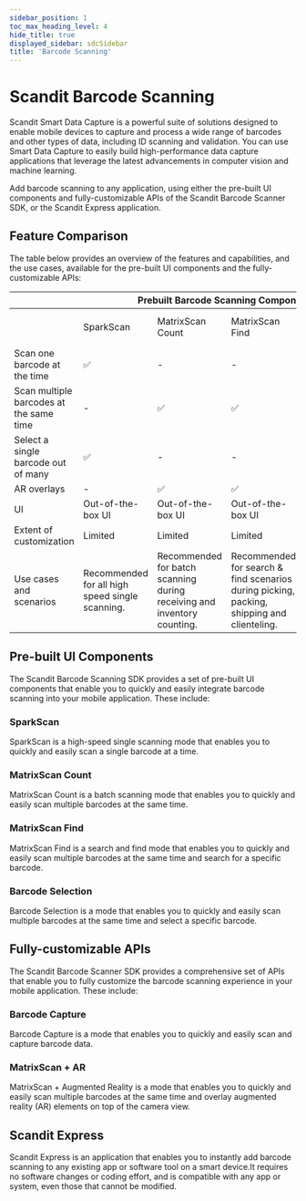 ```yaml
---
sidebar_position: 1
toc_max_heading_level: 4
hide_title: true
displayed_sidebar: sdcSidebar
title: 'Barcode Scanning'
---
```


# Scandit Barcode Scanning

Scandit Smart Data Capture is a powerful suite of solutions designed to enable mobile devices to capture and process a wide range of barcodes and other types of data, including ID scanning and validation. You can use Smart Data Capture to easily build high-performance data capture applications that leverage the latest advancements in computer vision and machine learning.

Add barcode scanning to any application, using either the pre-built UI components and fully-customizable APIs of the Scandit Barcode Scanner SDK, or the Scandit Express application.

## Feature Comparison

The table below provides an overview of the features and capabilities, and the use cases, available for the pre-built UI components and the fully-customizable APIs:

<table>
  <thead>
    <tr>
      <th></th>
      <th colSpan="4">Prebuilt Barcode Scanning Components</th>
      <th colSpan="2">Fully-Customizable APIs</th>
    </tr>
  </thead>
  <tbody>
    <tr>
      <td></td>
      <td>SparkScan</td>
      <td>MatrixScan Count</td>
      <td>MatrixScan Find</td>
      <td>Barcode selection</td>
      <td>Barcode capture</td>
      <td>MatrixScan + Augmented Reality</td>
    </tr>
    <tr>
      <td>Scan one barcode at the time</td>
      <td>✅</td>
      <td>-</td>
      <td>-</td>
      <td>✅</td>
      <td>✅</td>
      <td>-</td>
    </tr>
    <tr>
      <td>Scan multiple barcodes at the same time</td>
      <td>-</td>
      <td>✅</td>
      <td>✅</td>
      <td>-</td>
      <td>-</td>
      <td>✅</td>
    </tr>
    <tr>
      <td>Select a single barcode out of many</td>
      <td>✅</td>
      <td>-</td>
      <td>-</td>
      <td>✅</td>
      <td>-</td>
      <td>✅</td>
    </tr>
    <tr>
      <td>AR overlays</td>
      <td>-</td>
      <td>✅</td>
      <td>✅</td>
      <td>-</td>
      <td>-</td>
      <td>✅</td>
    </tr>
    <tr>
      <td>UI</td>
      <td>Out-of-the-box UI</td>
      <td>Out-of-the-box UI</td>
      <td>Out-of-the-box UI</td>
      <td>Out-of-the-box UI</td>
      <td>No pre-built UI</td>
      <td>No pre-built UI</td>
    </tr>
    <tr>
      <td>Extent of customization</td>
      <td>Limited</td>
      <td>Limited</td>
      <td>Limited</td>
      <td>Customizable</td>
      <td>Fully customizable</td>
      <td>Fully customizable</td>
    </tr>
    <tr>
      <td>Use cases and scenarios</td>
      <td>Recommended for all high speed single scanning.</td>
      <td>Recommended for batch scanning during receiving and inventory counting.</td>
      <td>Recommended for search & find scenarios during picking, packing, shipping and clienteling.</td>
      <td>Recommended for scanning one or several of many crowded codes.</td>
      <td>Applicable to all single scanning use cases.</td>
      <td>Applicable to all multi-scanning use cases.</td>
    </tr>
  </tbody>
</table>

## Pre-built UI Components

The Scandit Barcode Scanning SDK provides a set of pre-built UI components that enable you to quickly and easily integrate barcode scanning into your mobile application. These include:

### SparkScan

SparkScan is a high-speed single scanning mode that enables you to quickly and easily scan a single barcode at a time.

<CustomDocCardsWrapper>

<CustomDocCard title="iOS" description="Integrate SparkScan in iOS" link="./sdks/ios/sparkscan/intro" smallIcon ><Ios/></CustomDocCard>

<CustomDocCard title="Android" description="Integrate SparkScan in Android" link="./sdks/android/sparkscan/intro" smallIcon ><Android/></CustomDocCard>

<CustomDocCard title="Web" description="Integrate SparkScan for Web" link="./sdks/web/sparkscan/intro" smallIcon ><Javascript/> </CustomDocCard>

<CustomDocCard title="Cordova" description="Integrate SparkScan in Cordova" link="./sdks/cordova/sparkscan/intro" smallIcon ><Cordova/> </CustomDocCard>

<CustomDocCard title="React Native" description="Integrate SparkScan in React Native" link="./sdks/react-native/sparkscan/intro" smallIcon ><ReactIcon/> </CustomDocCard>

<CustomDocCard title="Flutter" description="Integrate SparkScan in Flutter" link="./sdks/flutter/sparkscan/intro" smallIcon ><Flutter/> </CustomDocCard>

<CustomDocCard title="Capacitor" description="Integrate SparkScan in Capacitor" link="./sdks/capacitor/sparkscan/intro" smallIcon ><Capacitor/></CustomDocCard>

<CustomDocCard title="Xamarin iOS" description="Integrate SparkScan in Xamarin iOS" link="./sdks/xamarin/ios/sparkscan/intro" smallIcon ><XamarinIos/></CustomDocCard>

<CustomDocCard title="Xamarin Android" description="Integrate SparkScan for Xamarin Android" link="./sdks/xamarin/android/sparkscan/intro" smallIcon ><XamarinAndroid/></CustomDocCard>

<CustomDocCard title="Xamarin Forms" description="Integrate SparkScan in Xamarin Forms" link="./sdks/xamarin/forms/sparkscan/intro" smallIcon ><XamarinForms/></CustomDocCard>

<CustomDocCard title=".NET iOS" description="Integrate SparkScan in .NET iOS" link="./sdks/net/ios/sparkscan/intro" smallIcon ><NetIos/></CustomDocCard>

<CustomDocCard title=".NET Android" description="Integrate SparkScan in .NET Android" link="./sdks/net/android/sparkscan/intro" smallIcon ><NetAndroid/></CustomDocCard>

</CustomDocCardsWrapper>

### MatrixScan Count

MatrixScan Count is a batch scanning mode that enables you to quickly and easily scan multiple barcodes at the same time.

<CustomDocCardsWrapper>

<CustomDocCard title="iOS" description="Integrate MatrixScan Count in iOS" link="./sdks/ios/matrixscan-count/intro" smallIcon ><Ios/></CustomDocCard>

<CustomDocCard title="Android" description="Integrate MatrixScan Count in Android" link="./sdks/android/matrixscan-count/intro" smallIcon ><Android/></CustomDocCard>

<CustomDocCard title="React Native" description="Integrate MatrixScan Count in React Native" link="./sdks/react-native/matrixscan-count/intro" smallIcon ><ReactIcon/> </CustomDocCard>

<CustomDocCard title="Flutter" description="Integrate MatrixScan Count in Flutter" link="./sdks/flutter/matrixscan-count/intro" smallIcon ><Flutter/> </CustomDocCard>

<CustomDocCard title="Capacitor" description="Integrate MatrixScan Count in Capacitor" link="./sdks/capacitor/matrixscan-count/intro" smallIcon ><Capacitor/></CustomDocCard>

<CustomDocCard title="Xamarin iOS" description="Integrate MatrixScan Count in Xamarin iOS" link="./sdks/xamarin/ios/matrixscan-count/intro" smallIcon ><XamarinIos/></CustomDocCard>

<CustomDocCard title="Xamarin Android" description="Integrate MatrixScan Count for Xamarin Android" link="./sdks/xamarin/android/matrixscan-count/intro" smallIcon ><XamarinAndroid/></CustomDocCard>

<CustomDocCard title="Xamarin Forms" description="Integrate MatrixScan Count in Xamarin Forms" link="./sdks/xamarin/forms/matrixscan-count/intro" smallIcon ><XamarinForms/></CustomDocCard>

<CustomDocCard title=".NET iOS" description="Integrate MatrixScan Count in .NET iOS" link="./sdks/net/ios/matrixscan-count/intro" smallIcon ><NetIos/></CustomDocCard>

<CustomDocCard title=".NET Android" description="Integrate MatrixScan Count in .NET Android" link="./sdks/net/android/matrixscan-count/intro" smallIcon ><NetAndroid/></CustomDocCard>

</CustomDocCardsWrapper>

### MatrixScan Find

MatrixScan Find is a search and find mode that enables you to quickly and easily scan multiple barcodes at the same time and search for a specific barcode.

<CustomDocCardsWrapper>

<CustomDocCard title="iOS" description="Integrate MatrixScan Find in iOS" link="./sdks/ios/matrixscan-find/intro" smallIcon ><Ios/></CustomDocCard>

<CustomDocCard title="Android" description="Integrate MatrixScan Find in Android" link="./sdks/android/matrixscan-find/intro" smallIcon ><Android/></CustomDocCard>

<CustomDocCard title="React Native" description="Integrate MatrixScan Find in React Native" link="./sdks/react-native/matrixscan-find/intro" smallIcon ><ReactIcon/> </CustomDocCard>

<CustomDocCard title="Flutter" description="Integrate MatrixScan Find in Flutter" link="./sdks/flutter/matrixscan-find/intro" smallIcon ><Flutter/> </CustomDocCard>

<CustomDocCard title="Capacitor" description="Integrate MatrixScan Find in Capacitor" link="./sdks/capacitor/matrixscan-find/intro" smallIcon ><Capacitor/></CustomDocCard>

<CustomDocCard title=".NET iOS" description="Integrate MatrixScan Find in .NET iOS" link="./sdks/net/ios/matrixscan-find/intro" smallIcon ><NetIos/></CustomDocCard>

<CustomDocCard title=".NET Android" description="Integrate MatrixScan Find in .NET Android" link="./sdks/net/android/matrixscan-find/intro" smallIcon ><NetAndroid/></CustomDocCard>

</CustomDocCardsWrapper>

### Barcode Selection

Barcode Selection is a mode that enables you to quickly and easily scan multiple barcodes at the same time and select a specific barcode.

<CustomDocCardsWrapper>

<CustomDocCard title="iOS" description="Integrate Barcode Selection in iOS" link="./sdks/ios/barcode-selection/intro" smallIcon ><Ios/></CustomDocCard>

<CustomDocCard title="Android" description="Integrate Barcode Selection in Android" link="./sdks/android/barcode-selection/intro" smallIcon ><Android/></CustomDocCard>

<CustomDocCard title="Cordova" description="Integrate Barcode Selection in Cordova" link="./sdks/cordova/barcode-selection/intro" smallIcon ><Cordova/> </CustomDocCard>

<CustomDocCard title="React Native" description="Integrate Barcode Selection in React Native" link="./sdks/react-native/barcode-selection/intro" smallIcon ><ReactIcon/> </CustomDocCard>

<CustomDocCard title="Flutter" description="Integrate Barcode Selection in Flutter" link="./sdks/flutter/barcode-selection/intro" smallIcon ><Flutter/> </CustomDocCard>

<CustomDocCard title="Capacitor" description="Integrate Barcode Selection in Capacitor" link="./sdks/capacitor/barcode-selection/intro" smallIcon ><Capacitor/></CustomDocCard>

<CustomDocCard title="Xamarin iOS" description="Integrate Barcode Selection in Xamarin iOS" link="./sdks/xamarin/ios/barcode-selection/intro" smallIcon ><XamarinIos/></CustomDocCard>

<CustomDocCard title="Xamarin Android" description="Integrate Barcode Selection for Xamarin Android" link="./sdks/xamarin/android/barcode-selection/intro" smallIcon ><XamarinAndroid/></CustomDocCard>

<CustomDocCard title="Xamarin Forms" description="Integrate Barcode Selection in Xamarin Forms" link="./sdks/xamarin/forms/barcode-selection/intro" smallIcon ><XamarinForms/></CustomDocCard>

<CustomDocCard title=".NET iOS" description="Integrate Barcode Selection in .NET iOS" link="./sdks/net/ios/barcode-selection/intro" smallIcon ><NetIos/></CustomDocCard>

<CustomDocCard title=".NET Android" description="Integrate Barcode Selection in .NET Android" link="./sdks/net/android/barcode-selection/intro" smallIcon ><NetAndroid/></CustomDocCard>

</CustomDocCardsWrapper>


## Fully-customizable APIs

The Scandit Barcode Scanner SDK provides a comprehensive set of APIs that enable you to fully customize the barcode scanning experience in your mobile application. These include:

### Barcode Capture

Barcode Capture is a mode that enables you to quickly and easily scan and capture barcode data.

<CustomDocCardsWrapper>

<CustomDocCard title="iOS" description="Integrate Barcode Capture in iOS" link="./sdks/ios/barcode-capture/get-started" smallIcon ><Ios/></CustomDocCard>

<CustomDocCard title="Android" description="Integrate Barcode Capture in Android" link="./sdks/android/barcode-capture/get-started" smallIcon ><Android/></CustomDocCard>

<CustomDocCard title="Web" description="Integrate Barcode Capture for Web" link="./sdks/web/barcode-capture/get-started" smallIcon ><Javascript/> </CustomDocCard>

<CustomDocCard title="Cordova" description="Integrate Barcode Capture in Cordova" link="./sdks/cordova/barcode-capture/get-started" smallIcon ><Cordova/> </CustomDocCard>

<CustomDocCard title="React Native" description="Integrate Barcode Capture in React Native" link="./sdks/react-native/barcode-capture/get-started" smallIcon ><ReactIcon/> </CustomDocCard>

<CustomDocCard title="Flutter" description="Integrate Barcode Capture in Flutter" link="./sdks/flutter/barcode-capture/get-started" smallIcon ><Flutter/> </CustomDocCard>

<CustomDocCard title="Capacitor" description="Integrate Barcode Capture in Capacitor" link="./sdks/capacitor/barcode-capture/get-started" smallIcon ><Capacitor/></CustomDocCard>

<CustomDocCard title="Titanium" description="Integrate Barcode Capture in Titanium" link="./sdks/titanium/barcode-capture/get-started" smallIcon ><Titanium/></CustomDocCard>

<CustomDocCard title="Xamarin iOS" description="Integrate Barcode Capture in Xamarin iOS" link="./sdks/xamarin/ios/barcode-capture/get-started" smallIcon ><XamarinIos/></CustomDocCard>

<CustomDocCard title="Xamarin Android" description="Integrate Barcode Capture for Xamarin Android" link="./sdks/xamarin/android/barcode-capture/get-started" smallIcon ><XamarinAndroid/></CustomDocCard>

<CustomDocCard title="Xamarin Forms" description="Integrate Barcode Capture in Xamarin Forms" link="./sdks/xamarin/forms/barcode-capture/get-started" smallIcon ><XamarinForms/></CustomDocCard>

<CustomDocCard title=".NET iOS" description="Integrate Barcode Capture in .NET iOS" link="./sdks/net/ios/barcode-capture/get-started" smallIcon ><NetIos/></CustomDocCard>

<CustomDocCard title=".NET Android" description="Integrate Barcode Capture in .NET Android" link="./sdks/net/android/barcode-capture/get-started" smallIcon ><NetAndroid/></CustomDocCard>

</CustomDocCardsWrapper>

### MatrixScan + AR

MatrixScan + Augmented Reality is a mode that enables you to quickly and easily scan multiple barcodes at the same time and overlay augmented reality (AR) elements on top of the camera view.

<CustomDocCardsWrapper>

<CustomDocCard title="iOS" description="Integrate MatrixScan + AR in iOS" link="./sdks/ios/matrixscan/intro" smallIcon ><Ios/></CustomDocCard>

<CustomDocCard title="Android" description="Integrate MatrixScan + AR in Android" link="./sdks/android/matrixscan/intro" smallIcon ><Android/></CustomDocCard>

<CustomDocCard title="Web" description="Integrate MatrixScan + AR for Web" link="./sdks/web/matrixscan/intro" smallIcon ><Javascript/> </CustomDocCard>

<CustomDocCard title="Cordova" description="Integrate MatrixScan + AR in Cordova" link="./sdks/cordova/matrixscan/intro" smallIcon ><Cordova/> </CustomDocCard>

<CustomDocCard title="React Native" description="Integrate MatrixScan + AR in React Native" link="./sdks/react-native/matrixscan/intro" smallIcon ><ReactIcon/> </CustomDocCard>

<CustomDocCard title="Flutter" description="Integrate MatrixScan + AR in Flutter" link="./sdks/flutter/matrixscan/intro" smallIcon ><Flutter/> </CustomDocCard>

<CustomDocCard title="Capacitor" description="Integrate MatrixScan + AR in Capacitor" link="./sdks/capacitor/matrixscan/intro" smallIcon ><Capacitor/></CustomDocCard>

<CustomDocCard title="Xamarin iOS" description="Integrate MatrixScan + AR in Xamarin iOS" link="./sdks/xamarin/ios/matrixscan/intro" smallIcon ><XamarinIos/></CustomDocCard>

<CustomDocCard title="Xamarin Android" description="Integrate MatrixScan + AR for Xamarin Android" link="./sdks/xamarin/android/matrixscan/intro" smallIcon ><XamarinAndroid/></CustomDocCard>

<CustomDocCard title="Xamarin Forms" description="Integrate MatrixScan + AR in Xamarin Forms" link="./sdks/xamarin/forms/matrixscan/intro" smallIcon ><XamarinForms/></CustomDocCard>

<CustomDocCard title=".NET iOS" description="Integrate MatrixScan + AR in .NET iOS" link="./sdks/net/ios/matrixscan/intro" smallIcon ><NetIos/></CustomDocCard>

<CustomDocCard title=".NET Android" description="Integrate MatrixScan + AR in .NET Android" link="./sdks/net/android/matrixscan/intro" smallIcon ><NetAndroid/></CustomDocCard>

</CustomDocCardsWrapper>

## Scandit Express

Scandit Express is an application that enables you to instantly add barcode scanning to any existing app or software tool on a smart device.It requires no software changes or coding effort, and is compatible with any app or system, even those that cannot be modified.

<CustomDocCardsWrapper>

<CustomDocCard title="Scandit Express" description="Get Started with Scandit Express" link="./hosted/express/overview" smallIcon ><Express/></CustomDocCard>

</CustomDocCardsWrapper>
